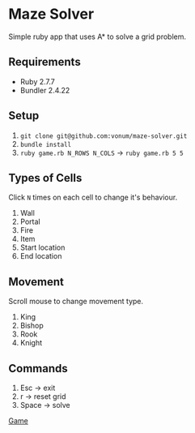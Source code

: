 # Maze Solver
Simple ruby app that uses A* to solve a grid problem.

## Requirements
* Ruby 2.7.7
* Bundler 2.4.22

## Setup
1. `git clone git@github.com:vonum/maze-solver.git`
2. `bundle install`
3. `ruby game.rb N_ROWS N_COLS` -> `ruby game.rb 5 5`

## Types of Cells
Click `N` times on each cell to change it's behaviour.

1. Wall
2. Portal
3. Fire
4. Item
5. Start location
6. End location

## Movement
Scroll mouse to change movement type.

1. King
2. Bishop
3. Rook
4. Knight

## Commands
1. Esc -> exit
2. r -> reset grid
3. Space -> solve

[Game](./game.png)
